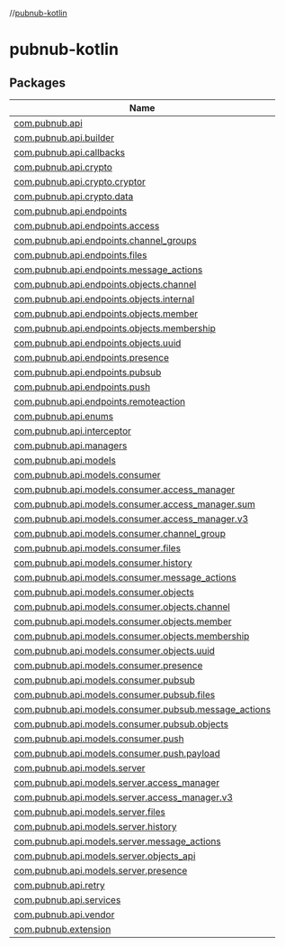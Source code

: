 //[pubnub-kotlin](index.md)

# pubnub-kotlin

## Packages

| Name |
|---|
| [com.pubnub.api](pubnub-kotlin/com.pubnub.api/index.md) |
| [com.pubnub.api.builder](pubnub-kotlin/com.pubnub.api.builder/index.md) |
| [com.pubnub.api.callbacks](pubnub-kotlin/com.pubnub.api.callbacks/index.md) |
| [com.pubnub.api.crypto](pubnub-kotlin/com.pubnub.api.crypto/index.md) |
| [com.pubnub.api.crypto.cryptor](pubnub-kotlin/com.pubnub.api.crypto.cryptor/index.md) |
| [com.pubnub.api.crypto.data](pubnub-kotlin/com.pubnub.api.crypto.data/index.md) |
| [com.pubnub.api.endpoints](pubnub-kotlin/com.pubnub.api.endpoints/index.md) |
| [com.pubnub.api.endpoints.access](pubnub-kotlin/com.pubnub.api.endpoints.access/index.md) |
| [com.pubnub.api.endpoints.channel_groups](pubnub-kotlin/com.pubnub.api.endpoints.channel_groups/index.md) |
| [com.pubnub.api.endpoints.files](pubnub-kotlin/com.pubnub.api.endpoints.files/index.md) |
| [com.pubnub.api.endpoints.message_actions](pubnub-kotlin/com.pubnub.api.endpoints.message_actions/index.md) |
| [com.pubnub.api.endpoints.objects.channel](pubnub-kotlin/com.pubnub.api.endpoints.objects.channel/index.md) |
| [com.pubnub.api.endpoints.objects.internal](pubnub-kotlin/com.pubnub.api.endpoints.objects.internal/index.md) |
| [com.pubnub.api.endpoints.objects.member](pubnub-kotlin/com.pubnub.api.endpoints.objects.member/index.md) |
| [com.pubnub.api.endpoints.objects.membership](pubnub-kotlin/com.pubnub.api.endpoints.objects.membership/index.md) |
| [com.pubnub.api.endpoints.objects.uuid](pubnub-kotlin/com.pubnub.api.endpoints.objects.uuid/index.md) |
| [com.pubnub.api.endpoints.presence](pubnub-kotlin/com.pubnub.api.endpoints.presence/index.md) |
| [com.pubnub.api.endpoints.pubsub](pubnub-kotlin/com.pubnub.api.endpoints.pubsub/index.md) |
| [com.pubnub.api.endpoints.push](pubnub-kotlin/com.pubnub.api.endpoints.push/index.md) |
| [com.pubnub.api.endpoints.remoteaction](pubnub-kotlin/com.pubnub.api.endpoints.remoteaction/index.md) |
| [com.pubnub.api.enums](pubnub-kotlin/com.pubnub.api.enums/index.md) |
| [com.pubnub.api.interceptor](pubnub-kotlin/com.pubnub.api.interceptor/index.md) |
| [com.pubnub.api.managers](pubnub-kotlin/com.pubnub.api.managers/index.md) |
| [com.pubnub.api.models](pubnub-kotlin/com.pubnub.api.models/index.md) |
| [com.pubnub.api.models.consumer](pubnub-kotlin/com.pubnub.api.models.consumer/index.md) |
| [com.pubnub.api.models.consumer.access_manager](pubnub-kotlin/com.pubnub.api.models.consumer.access_manager/index.md) |
| [com.pubnub.api.models.consumer.access_manager.sum](pubnub-kotlin/com.pubnub.api.models.consumer.access_manager.sum/index.md) |
| [com.pubnub.api.models.consumer.access_manager.v3](pubnub-kotlin/com.pubnub.api.models.consumer.access_manager.v3/index.md) |
| [com.pubnub.api.models.consumer.channel_group](pubnub-kotlin/com.pubnub.api.models.consumer.channel_group/index.md) |
| [com.pubnub.api.models.consumer.files](pubnub-kotlin/com.pubnub.api.models.consumer.files/index.md) |
| [com.pubnub.api.models.consumer.history](pubnub-kotlin/com.pubnub.api.models.consumer.history/index.md) |
| [com.pubnub.api.models.consumer.message_actions](pubnub-kotlin/com.pubnub.api.models.consumer.message_actions/index.md) |
| [com.pubnub.api.models.consumer.objects](pubnub-kotlin/com.pubnub.api.models.consumer.objects/index.md) |
| [com.pubnub.api.models.consumer.objects.channel](pubnub-kotlin/com.pubnub.api.models.consumer.objects.channel/index.md) |
| [com.pubnub.api.models.consumer.objects.member](pubnub-kotlin/com.pubnub.api.models.consumer.objects.member/index.md) |
| [com.pubnub.api.models.consumer.objects.membership](pubnub-kotlin/com.pubnub.api.models.consumer.objects.membership/index.md) |
| [com.pubnub.api.models.consumer.objects.uuid](pubnub-kotlin/com.pubnub.api.models.consumer.objects.uuid/index.md) |
| [com.pubnub.api.models.consumer.presence](pubnub-kotlin/com.pubnub.api.models.consumer.presence/index.md) |
| [com.pubnub.api.models.consumer.pubsub](pubnub-kotlin/com.pubnub.api.models.consumer.pubsub/index.md) |
| [com.pubnub.api.models.consumer.pubsub.files](pubnub-kotlin/com.pubnub.api.models.consumer.pubsub.files/index.md) |
| [com.pubnub.api.models.consumer.pubsub.message_actions](pubnub-kotlin/com.pubnub.api.models.consumer.pubsub.message_actions/index.md) |
| [com.pubnub.api.models.consumer.pubsub.objects](pubnub-kotlin/com.pubnub.api.models.consumer.pubsub.objects/index.md) |
| [com.pubnub.api.models.consumer.push](pubnub-kotlin/com.pubnub.api.models.consumer.push/index.md) |
| [com.pubnub.api.models.consumer.push.payload](pubnub-kotlin/com.pubnub.api.models.consumer.push.payload/index.md) |
| [com.pubnub.api.models.server](pubnub-kotlin/com.pubnub.api.models.server/index.md) |
| [com.pubnub.api.models.server.access_manager](pubnub-kotlin/com.pubnub.api.models.server.access_manager/index.md) |
| [com.pubnub.api.models.server.access_manager.v3](pubnub-kotlin/com.pubnub.api.models.server.access_manager.v3/index.md) |
| [com.pubnub.api.models.server.files](pubnub-kotlin/com.pubnub.api.models.server.files/index.md) |
| [com.pubnub.api.models.server.history](pubnub-kotlin/com.pubnub.api.models.server.history/index.md) |
| [com.pubnub.api.models.server.message_actions](pubnub-kotlin/com.pubnub.api.models.server.message_actions/index.md) |
| [com.pubnub.api.models.server.objects_api](pubnub-kotlin/com.pubnub.api.models.server.objects_api/index.md) |
| [com.pubnub.api.models.server.presence](pubnub-kotlin/com.pubnub.api.models.server.presence/index.md) |
| [com.pubnub.api.retry](pubnub-kotlin/com.pubnub.api.retry/index.md) |
| [com.pubnub.api.services](pubnub-kotlin/com.pubnub.api.services/index.md) |
| [com.pubnub.api.vendor](pubnub-kotlin/com.pubnub.api.vendor/index.md) |
| [com.pubnub.extension](pubnub-kotlin/com.pubnub.extension/index.md) |
